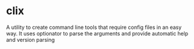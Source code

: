# clix
A utility to create command line tools that require config files in an easy way. It uses optionator to parse the arguments and provide automatic help and version parsing
